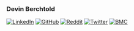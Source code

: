 ### Devin Berchtold

[![LinkedIn](https://img.shields.io/badge/LinkedIn-0A66C2?logo=linkedin)](https://www.linkedin.com/in/DevinBerchtold/)
[![GitHub](https://img.shields.io/badge/GitHub-181717?logo=github)](https://github.com/DevinBerchtold/)
[![Reddit](https://img.shields.io/badge/Reddit-FF4500?logo=reddit&logoColor=white)](https://www.reddit.com/user/B-Devin/)
[![Twitter](https://img.shields.io/badge/Twitter-1DA1F2?logo=twitter&logoColor=white)](https://twitter.com/DevinBerchtold)
[![BMC](https://img.shields.io/badge/BMC_Software-FE5000?logo=bmcsoftware&logoColor=white)](https://www.bmc.com/blogs/author/devin_berchtold/)
